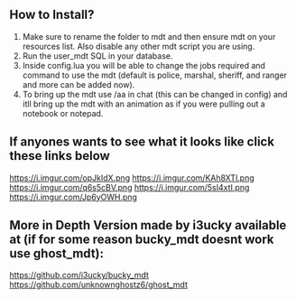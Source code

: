 ## How to Install?

1. Make sure to rename the folder to mdt and then ensure mdt on your resources list. Also disable any other mdt script you are using.
2. Run the user_mdt SQL in your database.
3. Inside config.lua you will be able to change the jobs required and command to use the mdt (default is police, marshal, sheriff, and ranger and more can be added now).
4. To bring up the mdt use /aa in chat (this can be changed in config) and itll bring up the mdt with an animation as if you were pulling out a notebook or notepad.

## If anyones wants to see what it looks like click these links below
https://i.imgur.com/opJkIdX.png
https://i.imgur.com/KAh8XTl.png
https://i.imgur.com/q6s5cBV.png
https://i.imgur.com/5sI4xtI.png
https://i.imgur.com/Jp6yOWH.png

## More in Depth Version made by i3ucky available at (if for some reason bucky_mdt doesnt work use ghost_mdt):
https://github.com/i3ucky/bucky_mdt  
https://github.com/unknownghostz6/ghost_mdt
